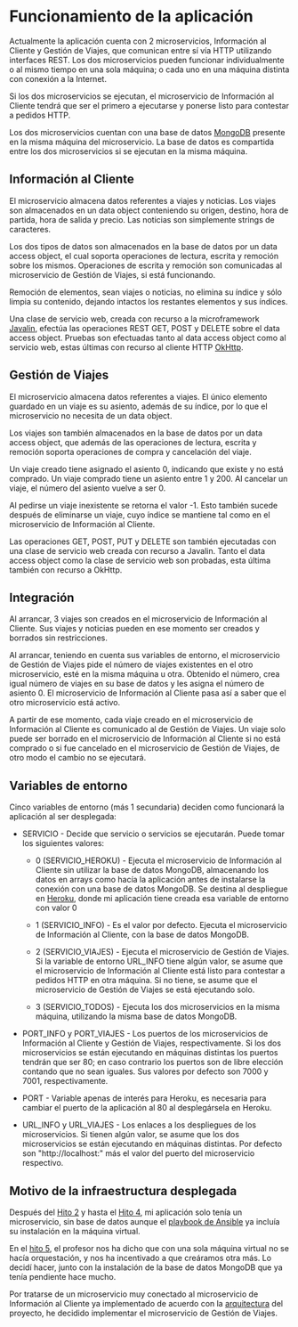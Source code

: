 # Funcionamiento de la aplicación

Actualmente la aplicación cuenta con 2 microservicios, Información al Cliente y Gestión de Viajes, que comunican entre sí vía HTTP utilizando interfaces REST. Los dos microservicios pueden funcionar individualmente o al mismo tiempo en una sola máquina; o cada uno en una máquina distinta con conexión a la Internet.

Si los dos microservicios se ejecutan, el microservicio de Información al Cliente tendrá que ser el primero a ejecutarse y ponerse listo para contestar a pedidos HTTP.

Los dos microservicios cuentan con una base de datos [MongoDB](https://www.mongodb.com/) presente en la misma máquina del microservicio. La base de datos es compartida entre los dos microservicios si se ejecutan en la misma máquina.

## Información al Cliente

El microservicio almacena datos referentes a viajes y noticias. Los viajes son almacenados en un data object conteniendo su origen, destino, hora de partida, hora de salida y precio. Las noticias son simplemente strings de caracteres.

Los dos tipos de datos son almacenados en la base de datos por un data access object, el cual soporta operaciones de lectura, escrita y remoción sobre los mismos. Operaciones de escrita y remoción son comunicadas al microservicio de Gestión de Viajes, si está funcionando.

Remoción de elementos, sean viajes o noticias, no elimina su índice y sólo limpia su contenido, dejando intactos los restantes elementos y sus índices.

Una clase de servicio web, creada con recurso a la microframework [Javalin](https://javalin.io/), efectúa las operaciones REST GET, POST y DELETE sobre el data access object. Pruebas son efectuadas tanto al data access object como al servicio web, estas últimas con recurso al cliente HTTP [OkHttp](http://square.github.io/okhttp/).

## Gestión de Viajes

El microservicio almacena datos referentes a viajes. El único elemento guardado en un viaje es su asiento, además de su índice, por lo que el microservicio no necesita de un data object.

Los viajes son también almacenados en la base de datos por un data access object, que además de las operaciones de lectura, escrita y remoción soporta operaciones de compra y cancelación del viaje.

Un viaje creado tiene asignado el asiento 0, indicando que existe y no está comprado. Un viaje comprado tiene un asiento entre 1 y 200. Al cancelar un viaje, el número del asiento vuelve a ser 0.

Al pedirse un viaje inexistente se retorna el valor -1. Esto también sucede después de eliminarse un viaje, cuyo índice se mantiene tal como en el microservicio de Información al Cliente.

Las operaciones GET, POST, PUT y DELETE son también ejecutadas con una clase de servicio web creada con recurso a Javalin. Tanto el data access object como la clase de servicio web son probadas, esta última también con recurso a OkHttp.

## Integración

Al arrancar, 3 viajes son creados en el microservicio de Información al Cliente. Sus viajes y noticias pueden en ese momento ser creados y borrados sin restricciones.

Al arrancar, teniendo en cuenta sus variables de entorno, el microservicio de Gestión de Viajes pide el número de viajes existentes en el otro microservicio, esté en la misma máquina u otra. Obtenido el número, crea igual número de viajes en su base de datos y les asigna el número de asiento 0. El microservicio de Información al Cliente pasa así a saber que el otro microservicio está activo.

A partir de ese momento, cada viaje creado en el microservicio de Información al Cliente es comunicado al de Gestión de Viajes. Un viaje solo puede ser borrado en el microservicio de Información al Cliente si no está comprado o si fue cancelado en el microservicio de Gestión de Viajes, de otro modo el cambio no se ejecutará.

## Variables de entorno

Cinco variables de entorno (más 1 secundaria) deciden como funcionará la aplicación al ser desplegada:

* SERVICIO - Decide que servicio o servicios se ejecutarán. Puede tomar los siguientes valores:

  * 0 (SERVICIO_HEROKU) - Ejecuta el microservicio de Información al Cliente sin utilizar la base de datos MongoDB, almacenando los datos en arrays como hacía la aplicación antes de instalarse la conexión con una base de datos MongoDB. Se destina al despliegue en [Heroku](https://www.heroku.com/), donde mi aplicación tiene creada esa variable de entorno con valor 0
  
  * 1 (SERVICIO_INFO) - Es el valor por defecto. Ejecuta el microservicio de Información al Cliente, con la base de datos MongoDB.
  
  * 2 (SERVICIO_VIAJES) - Ejecuta el microservicio de Gestión de Viajes. Si la variable de entorno URL_INFO tiene algún valor, se asume que el microservicio de Información al Cliente está listo para contestar a pedidos HTTP en otra máquina. Si no tiene, se asume que el microservicio de Gestión de Viajes se está ejecutando solo.
  
  * 3 (SERVICIO_TODOS) - Ejecuta los dos microservicios en la misma máquina, utilizando la misma base de datos MongoDB.
  
* PORT_INFO y PORT_VIAJES - Los puertos de los microservicios de Información al Cliente y Gestión de Viajes, respectivamente. Si los dos microservicios se están ejecutando en máquinas distintas los puertos tendrán que ser 80; en caso contrario los puertos son de libre elección contando que no sean iguales. Sus valores por defecto son 7000 y 7001, respectivamente.

* PORT - Variable apenas de interés para Heroku, es necesaria para cambiar el puerto de la aplicación al 80 al desplegársela en Heroku.

* URL_INFO y URL_VIAJES - Los enlaces a los despliegues de los microservicios. Si tienen algún valor, se asume que los dos microservicios se están ejecutando en máquinas distintas. Por defecto son "http://localhost:" más el valor del puerto del microservicio respectivo.

## Motivo de la infraestructura desplegada

Después del [Hito 2](https://github.com/migueldgoncalves/CCproj_1819/milestone/8) y hasta el [Hito 4](https://github.com/migueldgoncalves/CCproj_1819/milestone/4), mi aplicación solo tenía un microservicio, sin base de datos aunque el [playbook de Ansible](https://github.com/migueldgoncalves/CCproj_1819/blob/master/provision/playbook.yml) ya incluía su instalación en la máquina virtual.

En el [hito 5](https://github.com/migueldgoncalves/CCproj_1819/milestone/5), el profesor nos ha dicho que con una sola máquina virtual no se hacía orquestación, y nos ha incentivado a que creáramos otra más. Lo decidí hacer, junto con la instalación de la base de datos MongoDB que ya tenía pendiente hace mucho.

Por tratarse de un microservicio muy conectado al microservicio de Información al Cliente ya implementado de acuerdo con la [arquitectura](https://github.com/migueldgoncalves/CCproj_1819/blob/master/docs/arquitectura.md) del proyecto, he decidido implementar el microservicio de Gestión de Viajes.